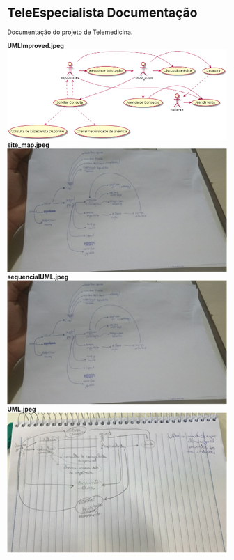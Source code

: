 # TeleEspecialista Documentação
Documentação do projeto de Telemedicina.

**UMLImproved.jpeg**
![](UMLImproved.jpeg)
**site_map.jpeg**
![](site_map.jpeg)
**sequencialUML.jpeg**
![](sequencialUML.jpeg)
**UML.jpeg**
![](UML.jpeg)
